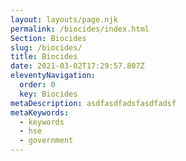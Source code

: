 ```yaml
---
layout: layouts/page.njk
permalink: /biocides/index.html
Section: Biocides
slug: /biocides/
title: Biocides
date: 2021-03-02T17:29:57.807Z
eleventyNavigation:
  order: 0
  key: Biocides
metaDescription: asdfasdfadsfasdfadsf
metaKeywords:
  - keywords
  - hse
  - government
---
```

